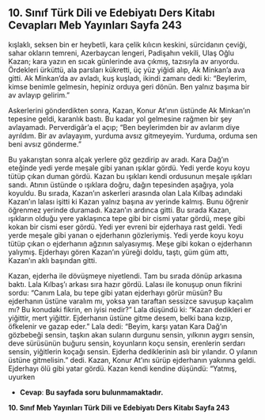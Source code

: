 ## 10. Sınıf Türk Dili ve Edebiyatı Ders Kitabı Cevapları Meb Yayınları Sayfa 243

kışlaklı, seksen bin er heybetli, kara çelik kılıcın keskini, sürcidanın çeviği, sahar okların temreni, Azerbaycan lengeri, Padişahın vekili, Ulaş Oğlu Kazan; kara yazın en sıcak günlerinde ava çıkmış, tazısıyla av arıyordu. Ördekleri ürküttü, ala parsları kükretti, üç yüz yiğidi alıp, Ak Minkan’a ava gitti. Ak Minkan’da av avladı, kuş kuşladı, ikindi zamanı dedi ki: “Beylerim, kimse benimle gelmesin, hepiniz orduya geri dönün. Ben yalnız başıma bir av avlayıp gelirim.”

Askerlerini gönderdikten sonra, Kazan, Konur At’ının üstünde Ak Minkan’ın tepesine geldi, karanlık bastı. Bu kadar yol gelmesine rağmen bir şey avlayamadı. Perverdigâr’a el açıp; “Ben beylerimden bir av avlarım diye ayrıldım. Bir av avlayayım, yurduma avsız gitmeyeyim. Yurduma, orduma sen beni avsız gönderme.”

Bu yakarıştan sonra alçak yerlere göz gezdirip av aradı. Kara Dağ’ın eteğinde yedi yerde meşale gibi yanan ışıklar gördü. Yedi yerde koyu koyu tütüp çıkan duman gördü. Kazan bu ışıkları kendi ordusunun meşale ışıkları sandı. Atının üstünde o ışıklara doğru, dağın tepesinden aşağıya, yola koyuldu. Bu sırada, Kazan’ın askerleri arasında olan Lala Kılbaş adındaki Kazan’ın lalası işitti ki Kazan yalnız başına av yerinde kalmış. Bunu öğrenir öğrenmez yerinde duramadı. Kazan’ın ardınca gitti. Bu sırada Kazan, ışıkların olduğu yere yaklaşınca tepe gibi bir cismi yatar gördü, meşe gibi kokan bir cismi eser gördü. Yedi yer evreni bir ejderhaya rast geldi. Yedi yerde meşale gibi yanan o ejderhanın gözleriymiş. Yedi yerde koyu koyu tütüp çıkan o ejderhanın ağzının salyasıymış. Meşe gibi kokan o ejderhanın yalıymış. Ejderhayı gören Kazan’ın yüreği doldu, taştı, güm güm attı, Kazan’ın aklı başından gitti.

Kazan, ejderha ile dövüşmeye niyetlendi. Tam bu sırada dönüp arkasına baktı. Lala Kılbaş’ı arkası sıra hazır gördü. Lalası ile konuşup onun fikrini sordu: “Canım Lala, bu tepe gibi yatan ejderhayı görür müsün? Bu ejderhanın üstüne varalım mı, yoksa yan taraftan sessizce savuşup kaçalım mı? Bu konudaki fikrin, en iyisi nedir?” Lala düşündü ki: “Kazan dedikleri er yiğittir, mert yiğittir. Ejderhanın üstüne gitme desem, belki bana kızıp, öfkelenir ve gazap eder.” Lala dedi: “Beyim, karşı yatan Kara Dağ’ın gözbebeği sensin, taşkın akan suların durgunu sensin, yılkının aygırı sensin, deve sürüsünün buğuru sensin, koyunların koçu sensin, erenlerin serdarı sensin, yiğitlerin koçağı sensin. Ejderha dediklerinin aslı bir yılandır. O yılanın üstüne gitmelisin.” dedi. Kazan, Konur At’ını sürüp ejderhanın yakınına geldi. Ejderhayı ölü gibi yatar gördü. Kazan kendi kendine düşündü: “Yatmış, uyurken

* **Cevap**: **Bu sayfada soru bulunmamaktadır.**

**10. Sınıf Meb Yayınları Türk Dili ve Edebiyatı Ders Kitabı Sayfa 243**